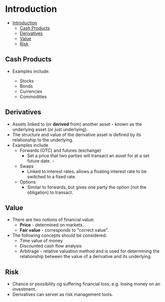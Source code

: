 # Introduction

- [Introduction](#introduction)
  - [Cash Products](#cash-products)
  - [Derivatives](#derivatives)
  - [Value](#value)
  - [Risk](#risk)

## Cash Products

- Examples include:

  - Stocks
  - Bonds
  - Currencies
  - Commodities

## Derivatives

- Assets linked to (or **derived** from) another asset - known as the underlying asset (or just underlying).
- The structure and value of the derivative asset is defined by its relationship to the underlying.
- Examples include
  - Forwards (OTC) and futures (exchange)
    - Set a price that two parties will transact an asset for at a set future date. -
  - Swaps
    - Linked to interest rates, allows a floating interest rate to be switched to a fixed rate.
  - Options
    - Similar to forwards, but gives one party the option (not the obligation) to transact.

## Value

- There are two notions of financial value:
  - **Price** - determined on markets.
  - **Fair value** - corresponds to "correct value".
- The following concepts should be considered:
  - Time value of money
  - Discounted cash flow analysis
  - Arbitrage - relative valuation method and is used for determining the relationship between the value of a derivative and its underlying.

## Risk

- Chance or possibility og suffering financial loss, e.g. losing money on an investment.
- Derivatives can server as risk management tools.
